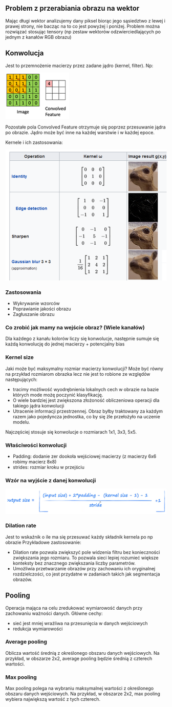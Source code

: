 ## Problem z przerabiania obrazu na wektor
Mając długi wektor analizujemy dany piksel biorąc jego sąsiedztwo z lewej i prawej strony, nie bacząc na to co jest powyżej i poniżej. Problem można rozwiązać stosując tensory (np zestaw wektorów odzwierciedlających po jednym z kanałów RGB obrazu)

## Konwolucja

Jest to przemnożenie macierzy przez zadane jądro (kernel, filter). Np:

![](./images/konwolucja.png)

Pozostałe pola Convolved Feature otrzymuje się poprzez przesuwanie jądra po obrazie. Jądro może być inne na każdej warstwie i w każdej epoce.

Kernele i ich zastosowania:

![](./images/zestawienie_kerneli.png)

### Zastosowania
- Wykrywanie wzorców
- Poprawianie jakości obrazu
- Zagłuszanie obrazu

### Co zrobić jak mamy na wejście obraz? (Wiele kanałów)
Dla każdego z kanału kolorów liczy się konwolucje, następnie sumuje się każdą konwolucję do jednej macierzy + potencjalny bias

### Kernel size
Jaki może być maksymalny rozmiar macierzy konwolucji?
Może być równy na przykład rozmiarom obrazka lecz nie jest to robione ze względów następujących:
- tracimy możliwość wyodrębnienia lokalnych cech w obrazie na bazie których mode możę poczynić klasyfikację.
- O wiele bardziej jest zwiększona złożoność obliczeniowa operacji dla takiego jądra konwolucji
- Utracenie informacji przestrzennej. Obraz byłby traktowany za każdym razem jako pojedyncza jednostka, co by się źle przełożyło na uczenie modelu.

Najczęściej stosuje się konwolucje o rozmiarach 1x1, 3x3, 5x5.


### Właściwości konwolucji
- Padding: dodanie zer dookoła wejściowej macierzy (z macierzy 6x6 robimy macierz 8x8)
- strides: rozmiar kroku w przejściu

### Wzór na wyjście z danej konwolucji

![](./images/wyjscie_konwolucji.png)


### Dilation rate
Jest to wskaźnik o ile ma się przesuwać każdy składnik kernela po np obrazie
Przykładowe zastosowanie:
- Dilation rate pozwala zwiększyć pole widzenia filtru bez konieczności zwiększania jego rozmiaru. To pozwala sieci lepiej rozumieć większe konteksty bez znacznego zwiększania liczby parametrów.
- Umożliwia przetwarzanie obrazów przy zachowaniu ich oryginalnej rozdzielczości, co jest przydatne w zadaniach takich jak segmentacja obrazów.

## Pooling
Operacja mająca na celu zredukować wymiarowość danych przy zachowaniu ważności danych.
Główne cechy:
- sieć jest mniej wrażliwa na przesunięcia w danych wejściowych
- redukcja wymiarowości
### Average pooling

Oblicza wartość średnią z określonego obszaru danych wejściowych.
Na przykład, w obszarze 2x2, average pooling będzie średnią z czterech wartości.

### Max pooling
Max pooling polega na wybraniu maksymalnej wartości z określonego obszaru danych wejściowych. Na przykład, w obszarze 2x2, max pooling wybiera największą wartość z tych czterech.